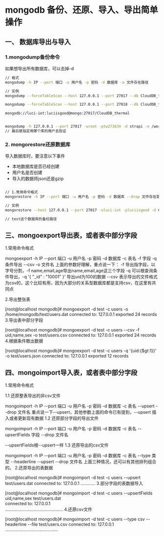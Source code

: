 # mongodb 备份、还原、导入、导出简单操作

## 一、 数据库导出与导入 

### 1.mongodump备份命令

如果想导出所有数据库，可以去掉-d

```bash
// 格式
mongodump -h IP --port 端口 -u 用户名 -p 密码 -d 数据库 -o 文件存在路径

// 实例
mongodump --forceTableScan --host 127.0.0.1 --port 27017 --db CloudDB_thermal -uluci-iot -pluciisgood --out /home/root/ --gzip

mongodump --forceTableScan --host 127.0.0.1 --port 27018 --db CloudDB_thermal -uthermal -praptors!2019# --out /home/root/ --gzip

mongodb://luci-iot:luciisgood@mongo:27017/CloudDB_thermal


mongodump -h 127.0.0.1 --port 27017 -uroot -ptw273634 -d strapi -o /workspace/db/ --authenticationDatabase=admin
// 最后是指定用哪个库的用户去验证
```

### 2. mongorestore还原数据库

导入数据库时，要注意以下事件

- 本地数据库是否已经创建
- 用户名是否创建
- 导入的数据师json还是gzip

```bash

// 1.常用命令格式
mongorestore -h IP --port 端口 -u 用户名 -p 密码 -d 数据库 --drop 文件存在路径

// 实例
mongorestore --host 127.0.0.1 --port 27017 -uluci-iot -pluciisgood -d CloudDB_thermal

// test这个数据库的备份路径


```

## 三、mongoexport导出表，或者表中部分字段

1.常用命令格式

mongoexport -h IP --port 端口 -u 用户名 -p 密码 -d 数据库 -c 表名 -f 字段
-q 条件导出 --csv -o 文件名 上面的参数好理解，重点说一下：
-f 导出指字段，以字号分割，-f name,email,age导出name,email,age这三个字段
-q 可以根查询条件导出，-q '{ "_id" : "10001" }' 导出uid为100的数据
--csv 表示导出的文件格式为csv的，这个比较有用，因为大部分的关系型数据库都是支持csv，在这里有共同点

2.导出整张表

[root@localhost mongodb]# mongoexport -d test -c users -o /home/mongodb/test/users.dat 
connected to: 127.0.0.1 
exported 24 records 
3.导出表中部分字段

[root@localhost mongodb]# mongoexport -d test -c users --csv -f uid,name,sex -o test/users.csv 
connected to: 127.0.0.1 
exported 24 records 
4.根据条件敢出数据

[root@localhost mongodb]# mongoexport -d test -c users -q '{uid:{$gt:1}}' -o test/users.json 
connected to: 127.0.0.1 
exported 12 records 

## 四、mongoimport导入表，或者表中部分字段

1.常用命令格式

1.1 还原整表导出的非csv文件

mongoimport -h IP --port 端口 -u 用户名 -p 密码 -d 数据库 -c 表名 --upsert --drop 文件名
重点说一下--upsert，其他参数上面的命令已有提到，--upsert 插入或者更新现有数据
1.2 还原部分字段的导出文件

mongoimport -h IP --port 端口 -u 用户名 -p 密码 -d 数据库 -c 表名 --upsertFields 字段 --drop 文件名  

--upsertFields根--upsert一样
1.3 还原导出的csv文件

mongoimport -h IP --port 端口 -u 用户名 -p 密码 -d 数据库 -c 表名 --type 类型 --headerline --upsert --drop 文件名
上面三种情况，还可以有其他排列组合的。
2.还原导出的表数据

[root@localhost mongodb]# mongoimport -d test -c users --upsert test/users.dat 
connected to: 127.0.0.1 
............
3.部分字段的表数据导入

[root@localhost mongodb]# mongoimport -d test -c users  --upsertFields uid,name,sex  test/users.dat  
connected to: 127.0.0.1  
............................................... 
4.还原csv文件

[root@localhost mongodb]# mongoimport -d test -c users --type csv --headerline --file test/users.csv 
connected to: 127.0.0.1 
...........................................